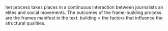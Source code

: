 het process takes places in a continuous interaction between journalists an elites and social movements. The outcomes of the frame-building process are the frames manifest in the text.
building = the factors that influence the structural qualities.


